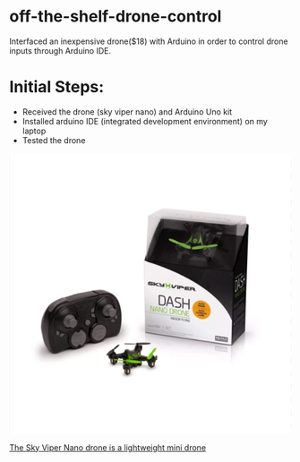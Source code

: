 # off-the-shelf-drone-control 
Interfaced an inexpensive drone($18) with Arduino in order to control drone inputs through Arduino IDE.
# Initial Steps: 
* Received the drone (sky viper nano) and Arduino Uno kit
* Installed arduino IDE (integrated development environment) on my laptop
* Tested the drone

![The Sky Viper Nano drone is a lightweight mini drone](SkyViperNano.png)


[The Sky Viper Nano drone is a lightweight mini drone](https://www.amazon.com/Sky-Viper-Drone-Black-Green/dp/B07G1RJXGF)
